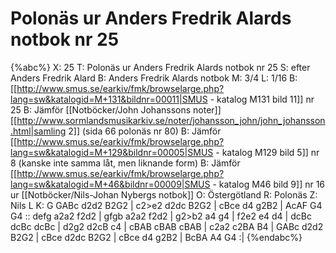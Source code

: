 # Polonäs ur Anders Fredrik Alards notbok nr 25

{%abc%}
X: 25
T: Polonäs ur Anders Fredrik Alards notbok nr 25
S: efter Anders Fredrik Alard
B: Anders Fredrik Alards notbok
M: 3/4
L: 1/16
B: [[http://www.smus.se/earkiv/fmk/browselarge.php?lang=sw&katalogid=M+131&bildnr=00011|SMUS - katalog M131 bild 11]] nr 25
B: Jämför [[Notböcker/John Johanssons noter]] [[http://www.sormlandsmusikarkiv.se/noter/johansson_john/john_johansson.html|samling 2]] (sida 66 polonäs nr 80)
B: Jämför [[http://www.smus.se/earkiv/fmk/browselarge.php?lang=sw&katalogid=M+129&bildnr=00005|SMUS - katalog M129 bild 5]] nr 8 (kanske inte samma låt, men liknande form)
B: Jämför [[http://www.smus.se/earkiv/fmk/browselarge.php?lang=sw&katalogid=M+46&bildnr=00009|SMUS - katalog M46 bild 9]] nr 16 ur [[Notböcker/Nils-Johan Nybergs notbok]]
O: Östergötland
R: Polonäs
Z: Nils L
K: G
GABc d2d2 B2G2 | c2>e2 d2dc B2G2 | cBce d4 g2B2 | AcAF G4 G4 ::
defg a2a2 f2d2 | gfgb a2a2 f2d2 | g2>b2 a4 g4 | f2e2 e4 d4 |
dcBc dcBc dcBc | d2g2 d2cB c4 | cBAB cBAB cBAB | c2a2 c2BA B4 |
GABc d2d2 B2G2 | cBce d2dc B2G2 | cBce d4 g2B2 | BcBA A4 G4 :|
{%endabc%}
